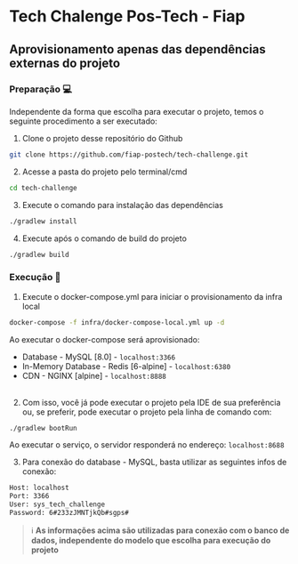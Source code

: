 # Tech Chalenge Pos-Tech - Fiap

## Aprovisionamento apenas das dependências externas do projeto

### Preparação 💻

Independente da forma que escolha para executar o projeto, temos o seguinte procedimento a ser executado:

1. Clone o projeto desse repositório do Github
```sh
git clone https://github.com/fiap-postech/tech-challenge.git
```
2. Acesse a pasta do projeto pelo terminal/cmd
```sh
cd tech-challenge
```
3. Execute o comando para instalação das dependências
```sh
./gradlew install
```
4. Execute após o comando de build do projeto
```sh
./gradlew build
```

### Execução 🏃

1. Execute o docker-compose.yml para iniciar o provisionamento da infra local
```sh
docker-compose -f infra/docker-compose-local.yml up -d
```
Ao executar o docker-compose será aprovisionado:
* Database - MySQL [8.0] - `localhost:3366`
* In-Memory Database - Redis [6-alpine] - `localhost:6380`
* CDN - NGINX [alpine] - `localhost:8888`
<br><br>
2. Com isso, você já pode executar o projeto pela IDE de sua preferência ou, se preferir, pode executar o projeto pela
linha de comando com:
```sh
./gradlew bootRun
```
Ao executar o serviço, o servidor responderá no endereço: `localhost:8688` 

3. Para conexão do database - MySQL, basta utilizar as seguintes infos de conexão:
```sh
Host: localhost
Port: 3366
User: sys_tech_challenge
Password: 6#233zJMNTjkQb#sgps#
```
> ℹ️ **As informações acima são utilizadas para conexão com o banco de dados, independente do modelo que escolha para 
> execução do projeto**  
